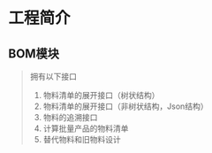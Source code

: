 # 工程简介

## BOM模块

> 拥有以下接口
> 1. 物料清单的展开接口（树状结构）
> 2. 物料清单的展开接口（非树状结构，Json结构）
> 3. 物料的追溯接口
> 4. 计算批量产品的物料清单
> 5. 替代物料和旧物料设计